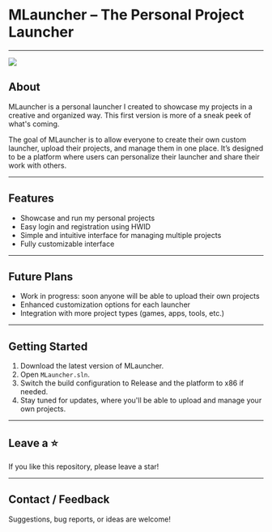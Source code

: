 # MLauncher – The Personal Project Launcher
---

![](https://i.imgur.com/qoe42Gx.png)

## About
MLauncher is a personal launcher I created to showcase my projects in a creative and organized way. This first version is more of a sneak peek of what's coming.

The goal of MLauncher is to allow everyone to create their own custom launcher, upload their projects, and manage them in one place. It’s designed to be a platform where users can personalize their launcher and share their work with others.

---

## Features
- Showcase and run my personal projects
- Easy login and registration using HWID
- Simple and intuitive interface for managing multiple projects
- Fully customizable interface

---

## Future Plans
- Work in progress: soon anyone will be able to upload their own projects
- Enhanced customization options for each launcher
- Integration with more project types (games, apps, tools, etc.)

---

## Getting Started
1. Download the latest version of MLauncher.
2. Open `MLauncher.sln`.
3. Switch the build configuration to Release and the platform to x86 if needed.
4. Stay tuned for updates, where you'll be able to upload and manage your own projects.

---

## Leave a ⭐
If you like this repository, please leave a star!

---

## Contact / Feedback
Suggestions, bug reports, or ideas are welcome!
